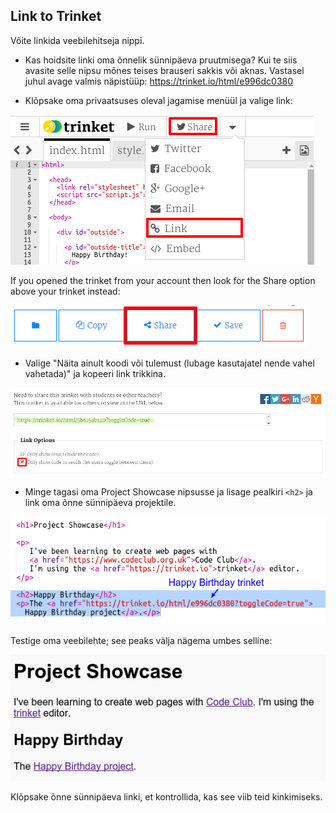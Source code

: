 ## Link to Trinket

Võite linkida veebilehitseja nippi.

+ Kas hoidsite linki oma õnnelik sünnipäeva pruutmisega? Kui te siis avasite selle nipsu mõnes teises brauseri sakkis või aknas. Vastasel juhul avage valmis näpistüüp: <https://trinket.io/html/e996dc0380>

+ Klõpsake oma privaatsuses oleval jagamise menüül ja valige link:

![ekraanipilt](images/showcase-share1.png)

If you opened the trinket from your account then look for the Share option above your trinket instead:

![ekraanipilt](images/showcase-share2.png)

+ Valige "Näita ainult koodi või tulemust (lubage kasutajatel nende vahel vahetada)" ja kopeeri link trikkina. 

![ekraanipilt](images/showcase-get-link.png)

+ Minge tagasi oma Project Showcase nipsusse ja lisage pealkiri `<h2>` ja link oma õnne sünnipäeva projektile.

![ekraanipilt](images/showcase-link-trinket.png)

Testige oma veebilehte; see peaks välja nägema umbes selline:

![ekraanipilt](images/showcase-link-output.png)

Klõpsake õnne sünnipäeva linki, et kontrollida, kas see viib teid kinkimiseks.